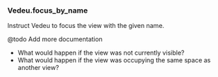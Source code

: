 ### Vedeu.focus_by_name

Instruct Vedeu to focus the view with the given name.

@todo Add more documentation
- What would happen if the view was not currently visible?
- What would happen if the view was occupying the same space as
  another view?
